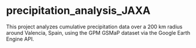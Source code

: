 # precipitation_analysis_JAXA
This project analyzes cumulative precipitation data over a 200 km radius around Valencia, Spain, using the GPM GSMaP dataset via the Google Earth Engine API.
